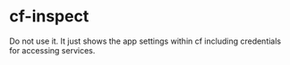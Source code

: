 # cf-inspect 

Do not use it. It just shows the app settings within cf including credentials for accessing services.
